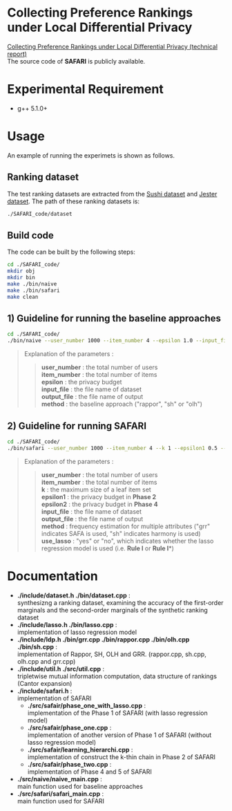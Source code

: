 # Collecting Preference Rankings under Local Differential Privacy
 
[Collecting Preference Rankings under Local Differential Privacy (technical report)](https://github.com/cheng-lab-at-bupt/SAFARI/blob/master/Collecting%20Preference%20Rankings%20under%20Local%20Differential%20Privacy%20(technical%20report).pdf)  
The source code of **SAFARI** is publicly available.

# Experimental Requirement
- g++  5.1.0+

# Usage
An example of running the experimets is shown as follows.

## Ranking dataset

The test ranking datasets are extracted from the [Sushi dataset](http://www.kamishima.net/sushi/) and [Jester dataset](http://goldberg.berkeley.edu/jester-data/). The path of these ranking datasets is:
```bash
./SAFARI_code/dataset
```

## Build code
The code can be built by the following steps:
```bash
cd ./SAFARI_code/
mkdir obj
mkdir bin
make ./bin/naive 
make ./bin/safari 
make clean
```


## 1) Guideline for running the baseline approaches 
```bash
cd ./SAFARI_code/
./bin/naive --user_number 1000 --item_number 4 --epsilon 1.0 --input_file ./demo_dataset.txt --output_file out.txt --method rappor
```
> Explanation of the parameters :  
>> **user_number** : the total number of users  
>> **item_number** : the total number of items   
>> **epsilon** : the privacy budget  
>> **input_file** : the file name of dataset  
>> **output_file** : the file name of output  
>> **method** : the baseline approach ("rappor", "sh" or "olh")  

## 2) Guideline for running SAFARI
```bash
cd ./SAFARI_code/
./bin/safari --user_number 1000 --item_number 4 --k 1 --epsilon1 0.5 --epsilon2 0.5 --input_file ./demo_dataset.txt --output_file out.txt --method rappor --use_lasso yes
```
> Explanation of the parameters :  
>> **user_number** : the total number of users   
>> **item_number** : the total number of items  
>> **k** : the maximum size of a leaf item set   
>> **epsilon1** : the privacy budget in **Phase 2**  
>> **epsilon2** : the privacy budget in **Phase 4**  
>> **input_file** : the file name of dataset  
>> **output_file** : the file name of output  
>> **method** : frequency estimation for multiple attributes ("grr" indicates SAFA is used, "sh" indicates harmony is used)  
>> **use_lasso** : "yes" or "no", which indicates whether the lasso regression model is used (i.e. **Rule I** or **Rule I***)

# Documentation
- **./include/dataset.h ./bin/dataset.cpp** :  
    synthesizng a ranking dataset, examining the accuracy of the first-order marginals and the second-order marginals of the synthetic ranking dataset
- **./include/lasso.h ./bin/lasso.cpp** :  
    implementation of lasso regression model
- **./include/ldp.h ./bin/grr.cpp ./bin/rappor.cpp ./bin/olh.cpp ./bin/sh.cpp** :  
    implementation of Rappor, SH, OLH and GRR. (rappor.cpp, sh.cpp, olh.cpp and grr.cpp)
- **./include/util.h ./src/util.cpp** :  
    tripletwise mutual information computation, data structure of rankings (Cantor expansion)
- **./include/safari.h** :  
    implementation of SAFARI
    - **./src/safair/phase_one_with_lasso.cpp** :  
        implementation of the Phase 1 of SAFARI (with lasso regression model)
    - **./src/safair/phase_one.cpp** :  
        implementation of another version of Phase 1 of SAFARI (without lasso regression model)
    - **./src/safair/learning_hierarchi.cpp** :  
        implementation of construct the k-thin chain in Phase 2 of SAFARI
    - **./src/safair/phase_two.cpp** :  
        implementation of Phase 4 and 5 of SAFARI
- **./src/naive/naive_main.cpp** :  
    main function used for baseline approaches
- **./src/safari/safari_main.cpp** :  
    main function used for SAFARI




